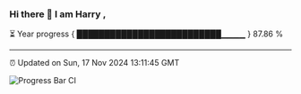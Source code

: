 ### Hi there 👋 I am Harry , 

⏳ Year progress { ██████████████████████████▁▁▁▁ } 87.86 %

---

⏰ Updated on Sun, 17 Nov 2024 13:11:45 GMT

![Progress Bar CI](https://github.com/duykhang68/duykhang68/workflows/Progress%20Bar%20CI/badge.svg)

